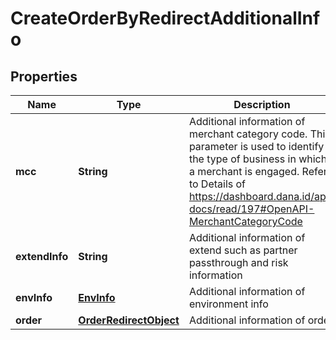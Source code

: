 

# CreateOrderByRedirectAdditionalInfo


## Properties

| Name | Type | Description | Notes |
|------------ | ------------- | ------------- | -------------|
|**mcc** | **String** | Additional information of merchant category code. This parameter is used to identify the type of business in which a merchant is engaged. Refer to Details of https://dashboard.dana.id/api-docs/read/197#OpenAPI-MerchantCategoryCode |  |
|**extendInfo** | **String** | Additional information of extend such as partner passthrough and risk information |  [optional] |
|**envInfo** | [**EnvInfo**](EnvInfo.md) | Additional information of environment info |  |
|**order** | [**OrderRedirectObject**](OrderRedirectObject.md) | Additional information of order |  [optional] |




